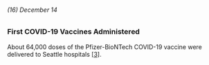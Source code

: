 ###### (16) December 14

### First COVID-19 Vaccines Administered

About 64,000 doses of the Pfizer-BioNTech COVID-19 vaccine were delivered to Seattle hospitals [[3]](https://www.bizjournals.com/seattle/news/2020/12/23/seattle-hospitals-begin-administering-vaccines.html).

